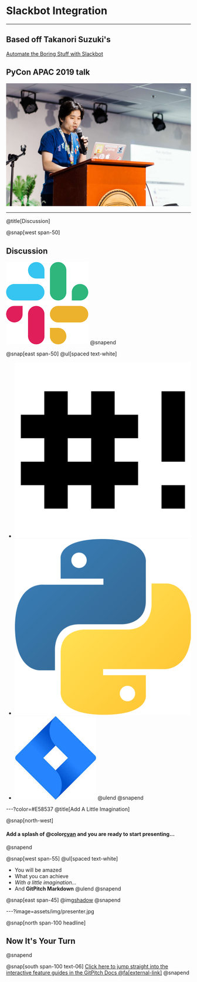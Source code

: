 # Slackbot Integration

---

## Based off Takanori Suzuki's
[Automate the Boring Stuff with Slackbot](https://gitpitch.com/takanory/slides?p=20190224pyconapac)
## PyCon APAC 2019 talk

![Takanori Suzuki](assets/img/takanory.jpg)

---
@title[Discussion]

@snap[west span-50]
## Discussion
![Slack](assets/img/logo/slack-logo.png)
@snapend

@snap[east span-50]
@ul[spaced text-white]
- ![Shebang](assets/img/logo/shebang-logo.png)
- ![Python](assets/img/logo/python-logo.png)
- ![Jira](assets/img/logo/jira-logo.jpg)
@ulend
@snapend

---?color=#E58537
@title[Add A Little Imagination]

@snap[north-west]
#### Add a splash of @color[cyan](**color**) and you are ready to start presenting...
@snapend

@snap[west span-55]
@ul[spaced text-white]
- You will be amazed
- What you can achieve
- *With a little imagination...*
- And **GitPitch Markdown**
@ulend
@snapend

@snap[east span-45]
@img[shadow](assets/img/conference.png)
@snapend

---?image=assets/img/presenter.jpg

@snap[north span-100 headline]
## Now It's Your Turn
@snapend

@snap[south span-100 text-06]
[Click here to jump straight into the interactive feature guides in the GitPitch Docs @fa[external-link]](https://gitpitch.com/docs/getting-started/tutorial/)
@snapend
